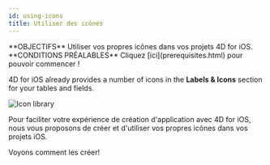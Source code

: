```yaml
---
id: using-icons
title: Utiliser des icônes
---
```


<div markdown="1" class = "objectives">
**OBJECTIFS**
Utiliser vos propres icônes dans vos projets 4D for iOS.
</div>

<div markdown="1" class = "prerequisites">
**CONDITIONS PRÉALABLES**
Cliquez [ici](prerequisites.html) pour pouvoir commencer !
</div>

4D for iOS already provides a number of icons in the **Labels & Icons** section for your tables and fields.

![Icon library](assets/en/custom-icons/icon-library.png)

Pour faciliter votre expérience de création d'application avec 4D for iOS, nous vous proposons de créer et d'utiliser vos propres icônes dans vos projets iOS.

Voyons comment les créer!